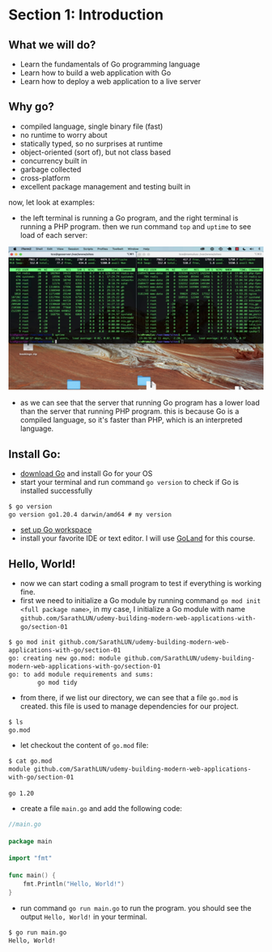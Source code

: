 
# Section 1: Introduction

## What we will do?

- Learn the fundamentals of Go programming language
- Learn how to build a web application with Go
- Learn how to deploy a web application to a live server

## Why go?

- compiled language, single binary file (fast)
- no runtime to worry about
- statically typed, so no surprises at runtime
- object-oriented (sort of), but not class based
- concurrency built in
- garbage collected
- cross-platform
- excellent package management and testing built in

now, let look at examples:

- the left terminal is running a Go program, and the right terminal is running a PHP program. then we run command `top`
  and `uptime` to see load of each server:

![load](./img/section-01-001.png)

- as we can see that the server that running Go program has a lower load than the server that running PHP program. this
  is because Go is a compiled language, so it's faster than PHP, which is an interpreted language.

## Install Go:

- [download Go](https://go.dev/dl/) and install Go for your OS
- start your terminal and run command `go version` to check if Go is installed successfully

```shell
$ go version
go version go1.20.4 darwin/amd64 # my version

```

- [set up Go workspace](https://golang.org/doc/code.html#Workspaces)
- install your favorite IDE or text editor. I will use [GoLand](https://www.jetbrains.com/go/) for this course.

## Hello, World!

- now we can start coding a small program to test if everything is working fine. 
- first we need to initialize a Go module by running command `go mod init <full package name>`, in my case, I initialize
  a Go module with name `github.com/SarathLUN/udemy-building-modern-web-applications-with-go/section-01`

```shell
$ go mod init github.com/SarathLUN/udemy-building-modern-web-applications-with-go/section-01
go: creating new go.mod: module github.com/SarathLUN/udemy-building-modern-web-applications-with-go/section-01
go: to add module requirements and sums:
        go mod tidy

```

- from there, if we list our directory, we can see that a file `go.mod` is created. this file is used to manage
  dependencies for our project.

```shell
$ ls
go.mod

```

- let checkout the content of `go.mod` file:

```shell
$ cat go.mod
module github.com/SarathLUN/udemy-building-modern-web-applications-with-go/section-01

go 1.20

```

- create a file `main.go` and add the following code:

```go
//main.go

package main

import "fmt"

func main() {
	fmt.Println("Hello, World!")
}

```

- run command `go run main.go` to run the program. you should see the output `Hello, World!` in your terminal.

```shell
$ go run main.go
Hello, World!

```
